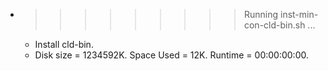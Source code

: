 * >>>>>>>>> Running inst-min-con-cld-bin.sh ...
  * Install cld-bin.
  * Disk size = 1234592K. Space Used = 12K. Runtime = 00:00:00:00.
